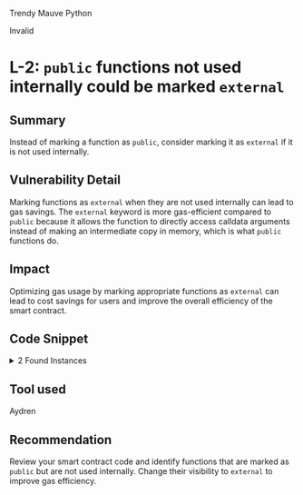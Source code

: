 Trendy Mauve Python

Invalid

# L-2: `public` functions not used internally could be marked `external`

## Summary

Instead of marking a function as `public`, consider marking it as `external` if it is not used internally.

## Vulnerability Detail

Marking functions as `external` when they are not used internally can lead to gas savings. The `external` keyword is more gas-efficient compared to `public` because it allows the function to directly access calldata arguments instead of making an intermediate copy in memory, which is what `public` functions do.

## Impact

Optimizing gas usage by marking appropriate functions as `external` can lead to cost savings for users and improve the overall efficiency of the smart contract.

## Code Snippet

<details><summary>2 Found Instances</summary>


- Found in `src/oracles/ConstantAggregatorV3.sol` [Line: 14]

	```solidity
	    function latestRoundData()
	```

- Found in `src/oracles/WStethRatiosAggregatorV3.sol` [Line: 19]

	```solidity
	    function latestRoundData()
	```

</details>

## Tool used

Aydren

## Recommendation

Review your smart contract code and identify functions that are marked as `public` but are not used internally. Change their visibility to `external` to improve gas efficiency.